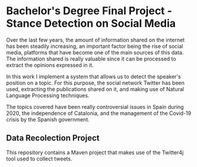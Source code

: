 # Bachelor's Degree Final Project - Stance Detection on Social Media

Over the last few years, the amount of information shared on the internet has been steadily increasing, an important factor being the rise of social media, platforms that have become one of the main sources of this data. The information shared is really valuable since it can be processed to extract the opinions expressed in it.

In this work I implement a system that allows us to detect the speaker's position on a topic. For this purpose, the social network Twitter has been used, extracting the publications shared on it, and making use of Natural Language Processing techniques.

The topics covered have been really controversial issues in Spain during 2020, the independence of Catalonia, and the management of the Covid-19 crisis by the Spanish government.

## Data Recolection Project
This repository contains a Maven project that makes use of the Twitter4j tool used to collect tweets.
